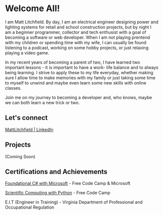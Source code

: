<h1> Welcome All!</h1>
<p>I am Matt Litchfield. By day, I am an electrical engineer designing power and lighting systems for retail and school construction projects, but by night I am a beginner programmer, collector and tech enthusist with a goal of becoming a software or web developer. When I am not playing prentend with my children or spending time with my wife, I can usually be found listening to a podcast, working on some hobby projects, or just relaxing playing a video game.</p>

<p>In my recent years of becoming a parent of two, I have learned two important lessons - it is important to have a work- life balance and to always being learning. I strive to apply these to my life everyday, whether making sure I allow time to make memories with my family or just taking some time to myself to unwind and maybe even learn some new skills with online classes.

Join me on my journey to becoming a developer and, who knows, maybe we can both learn a new trick or two.</p>

<h2> Let's connect</h2>
<p><a href="https://www.linkedin.com/in/matt-litchfield-ee">MattLitchfield | LinkedIn</a></p>


<h2>Projects</h2>
<p>(Coming Soon)</p>

<h2>Certifications and Achievements</h2>
<p><a href="https://www.freecodecamp.org/certification/mlitchfield/foundational-c-sharp-with-microsoft">Foundational C# with Microsoft</a> - Free Code Camp & Microsoft</p>
<p><a href="https://www.freecodecamp.org/certification/mlitchfield/scientific-computing-with-python-v7">Scientific Computing with Python</a> - Free Code Camp</p>
<p>E.I.T (Engineer in Training) - Virginia Department of Professional and Occupational Regulation</p>
